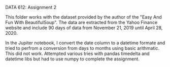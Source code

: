 DATA 612: Assignment 2

This folder works with the dataset provided by the author of the "Easy And Fun With BeautifulSoup". The data are extracted from the Yahoo Finance website and include 90 days of data from November 21, 2019 until April 28, 2020.

In the Jupiter notebook, I convert the date column to a datetime formate and tried to perfrom a conversion from days to months using basic arithmatic. This did not work. Attempted various tries with pandas timedelta and datetime libs but had to use numpy to complete the assignment.
